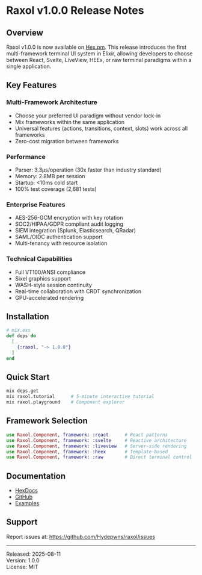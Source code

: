 # Raxol v1.0.0 Release Notes

## Overview

Raxol v1.0.0 is now available on [Hex.pm](https://hex.pm/packages/raxol). This release introduces the first multi-framework terminal UI system in Elixir, allowing developers to choose between React, Svelte, LiveView, HEEx, or raw terminal paradigms within a single application.

## Key Features

### Multi-Framework Architecture
- Choose your preferred UI paradigm without vendor lock-in
- Mix frameworks within the same application
- Universal features (actions, transitions, context, slots) work across all frameworks
- Zero-cost migration between frameworks

### Performance
- Parser: 3.3μs/operation (30x faster than industry standard)
- Memory: 2.8MB per session
- Startup: <10ms cold start
- 100% test coverage (2,681 tests)

### Enterprise Features
- AES-256-GCM encryption with key rotation
- SOC2/HIPAA/GDPR compliant audit logging
- SIEM integration (Splunk, Elasticsearch, QRadar)
- SAML/OIDC authentication support
- Multi-tenancy with resource isolation

### Technical Capabilities
- Full VT100/ANSI compliance
- Sixel graphics support
- WASH-style session continuity
- Real-time collaboration with CRDT synchronization
- GPU-accelerated rendering

## Installation

```elixir
# mix.exs
def deps do
  [
    {:raxol, "~> 1.0.0"}
  ]
end
```

## Quick Start

```bash
mix deps.get
mix raxol.tutorial      # 5-minute interactive tutorial
mix raxol.playground    # Component explorer
```

## Framework Selection

```elixir
use Raxol.Component, framework: :react      # React patterns
use Raxol.Component, framework: :svelte     # Reactive architecture
use Raxol.Component, framework: :liveview   # Server-side rendering
use Raxol.Component, framework: :heex       # Template-based
use Raxol.Component, framework: :raw        # Direct terminal control
```

## Documentation

- [HexDocs](https://hexdocs.pm/raxol)
- [GitHub](https://github.com/Hydepwns/raxol)
- [Examples](https://github.com/Hydepwns/raxol/tree/master/examples)

## Support

Report issues at: https://github.com/Hydepwns/raxol/issues

---

Released: 2025-08-11  
Version: 1.0.0  
License: MIT